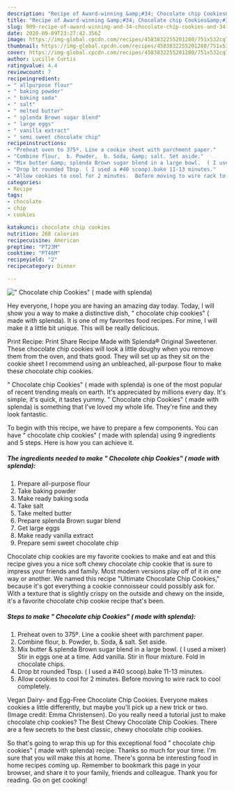 ```yaml
---
description: "Recipe of Award-winning &amp;#34; Chocolate chip Cookies&amp;#34; ( made with splenda)"
title: "Recipe of Award-winning &amp;#34; Chocolate chip Cookies&amp;#34; ( made with splenda)"
slug: 909-recipe-of-award-winning-and-34-chocolate-chip-cookies-and-34-made-with-splenda
date: 2020-09-09T23:27:42.356Z
image: https://img-global.cpcdn.com/recipes/4583832255201280/751x532cq70/chocolate-chip-cookies-made-with-splenda-recipe-main-photo.jpg
thumbnail: https://img-global.cpcdn.com/recipes/4583832255201280/751x532cq70/chocolate-chip-cookies-made-with-splenda-recipe-main-photo.jpg
cover: https://img-global.cpcdn.com/recipes/4583832255201280/751x532cq70/chocolate-chip-cookies-made-with-splenda-recipe-main-photo.jpg
author: Lucille Curtis
ratingvalue: 4.4
reviewcount: 7
recipeingredient:
- " allpurpose flour"
- " baking powder"
- " baking soda"
- " salt"
- " melted butter"
- " splenda Brown sugar blend"
- " large eggs"
- " vanilla extract"
- " semi sweet chocolate chip"
recipeinstructions:
- "Preheat oven to 375º. Line a cookie sheet with parchment paper."
- "Combine flour,  b. Powder,  b. Soda, &amp; salt. Set aside."
- "Mix butter &amp; splenda Brown sugar blend in a large bowl.  ( I used a mixer) Stir in eggs one at a time. Add vanilla.  Stir in flour mixture.  Fold in chocolate chips."
- "Drop bt rounded Tbsp. ( I used a #40 scoop).bake 11-13 minutes."
- "Allow cookies to cool for 2 minutes.  Before moving to wire rack to cool completely."
categories:
- Recipe
tags:
- chocolate
- chip
- cookies

katakunci: chocolate chip cookies 
nutrition: 268 calories
recipecuisine: American
preptime: "PT23M"
cooktime: "PT46M"
recipeyield: "2"
recipecategory: Dinner

---
```



![&#34; Chocolate chip Cookies&#34; ( made with splenda)](https://img-global.cpcdn.com/recipes/4583832255201280/751x532cq70/chocolate-chip-cookies-made-with-splenda-recipe-main-photo.jpg)

Hey everyone, I hope you are having an amazing day today. Today, I will show you a way to make a distinctive dish, &#34; chocolate chip cookies&#34; ( made with splenda). It is one of my favorites food recipes. For mine, I will make it a little bit unique. This will be really delicious.

Print Recipe: Print Share Recipe Made with Splenda® Original Sweetener. These chocolate chip cookies will look a little doughy when you remove them from the oven, and thats good. They will set up as they sit on the cookie sheet I recommend using an unbleached, all-purpose flour to make these chocolate chip cookies.

&#34; Chocolate chip Cookies&#34; ( made with splenda) is one of the most popular of recent trending meals on earth. It's appreciated by millions every day. It's simple, it's quick, it tastes yummy. &#34; Chocolate chip Cookies&#34; ( made with splenda) is something that I've loved my whole life. They're fine and they look fantastic.


To begin with this recipe, we have to prepare a few components. You can have &#34; chocolate chip cookies&#34; ( made with splenda) using 9 ingredients and 5 steps. Here is how you can achieve it.

<!--inarticleads1-->

##### The ingredients needed to make &#34; Chocolate chip Cookies&#34; ( made with splenda):

1. Prepare  all-purpose flour
1. Take  baking powder
1. Make ready  baking soda
1. Take  salt
1. Take  melted butter
1. Prepare  splenda Brown sugar blend
1. Get  large eggs
1. Make ready  vanilla extract
1. Prepare  semi sweet chocolate chip


Chocolate chip cookies are my favorite cookies to make and eat and this recipe gives you a nice soft chewy chocolate chip cookie that is sure to impress your friends and family. Most modern versions play off of it in one way or another. We named this recipe &#34;Ultimate Chocolate Chip Cookies,&#34; because it&#39;s got everything a cookie connoisseur could possibly ask for. With a texture that is slightly crispy on the outside and chewy on the inside, it&#39;s a favorite chocolate chip cookie recipe that&#39;s been. 

<!--inarticleads2-->

##### Steps to make &#34; Chocolate chip Cookies&#34; ( made with splenda):

1. Preheat oven to 375º. Line a cookie sheet with parchment paper.
1. Combine flour,  b. Powder,  b. Soda, &amp; salt. Set aside.
1. Mix butter &amp; splenda Brown sugar blend in a large bowl.  ( I used a mixer) Stir in eggs one at a time. Add vanilla.  Stir in flour mixture.  Fold in chocolate chips.
1. Drop bt rounded Tbsp. ( I used a #40 scoop).bake 11-13 minutes.
1. Allow cookies to cool for 2 minutes.  Before moving to wire rack to cool completely.


Vegan Dairy- and Egg-Free Chocolate Chip Cookies. Everyone makes cookies a little differently, but maybe you&#39;ll pick up a new trick or two. (Image credit: Emma Christensen). Do you really need a tutorial just to make chocolate chip cookies? The Best Chewy Chocolate Chip Cookies. There are a few secrets to the best classic, chewy chocolate chip cookies. 

So that's going to wrap this up for this exceptional food &#34; chocolate chip cookies&#34; ( made with splenda) recipe. Thanks so much for your time. I'm sure that you will make this at home. There's gonna be interesting food in home recipes coming up. Remember to bookmark this page in your browser, and share it to your family, friends and colleague. Thank you for reading. Go on get cooking!
